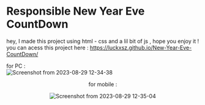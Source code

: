 # Responsible  New Year Eve CountDown
hey, I made this project using html - css and a lil bit of js , hope you enjoy it !  <br>
you can acess this project here : https://luckxsz.github.io/New-Year-Eve-CountDown/

for PC :  <br>
![Screenshot from 2023-08-29 12-34-38](https://github.com/LuckxSz/New-Year-Eve-CountDown/assets/135531180/fd58c0df-d455-4c3a-bf24-60292cb0e38b)


<div align='center'>
 for mobile : <br>  
 
![Screenshot from 2023-08-29 12-35-04](https://github.com/LuckxSz/New-Year-Eve-CountDown/assets/135531180/2ee31f9f-9668-4c02-bb50-0199cffbdf5b)
</div>
